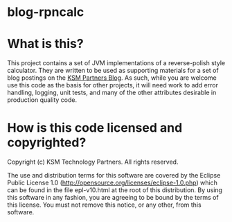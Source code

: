 blog-rpncalc
============

# What is this?

This project contains a set of JVM implementations of a reverse-polish
style calculator.  They are written to be used as supporting materials
for a set of blog postings on the
[KSM Partners Blog](http://www.ksmpartners.com/blog/). As such, while
you are welcome use this code as the basis for other projects, it will
need work to add error handling, logging, unit tests, and many of the
other attributes desirable in production quality code.

# How is this code licensed and copyrighted?

Copyright (c) KSM Technology Partners. All rights reserved.

The use and distribution terms for this software are covered by the
Eclipse Public License 1.0
(http://opensource.org/licenses/eclipse-1.0.php) which can be found in
the file epl-v10.html at the root of this distribution.  By using this
software in any fashion, you are agreeing to be bound by the terms of
this license.  You must not remove this notice, or any other, from
this software.
